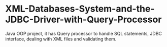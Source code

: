 # XML-Databases-System-and-the-JDBC-Driver-with-Query-Processor
 Java OOP project, it has Query processor to handle SQL statements, JDBC
interface, dealing with XML files and validating them.
